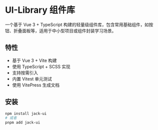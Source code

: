 # UI-Library 组件库

一个基于 Vue 3 + TypeScript 构建的轻量级组件库，包含常用基础组件，如按钮、折叠面板等，适用于中小型项目或组件封装学习场景。

## 特性

-  基于 Vue 3 + Vite 构建
-  使用 TypeScript + SCSS 实现
-  支持按需引入
-  内置 Vitest 单元测试
-  使用 VitePress 生成文档

## 安装

```bash
npm install jack-ui
# 或者
pnpm add jack-ui
